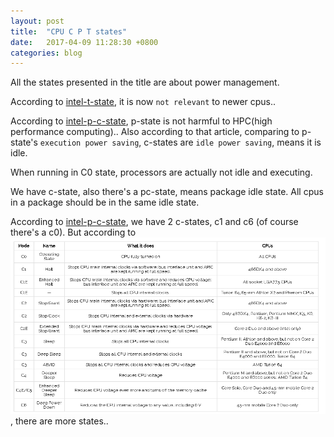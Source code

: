 ```yaml
---
layout: post
title:  "CPU C P T states"
date:   2017-04-09 11:28:30 +0800
categories: blog
---
```

All the states presented in the title are about power management.

According to [intel-t-state][intel-t-state], it is now `not relevant` to newer cpus..

According to [intel-p-c-state][intel-p-c-state], p-state is not harmful to HPC(high performance computing)..
Also according to that article, comparing to p-state's `execution power saving`, c-states are `idle power saving`,
means it is idle.

When running in C0 state, processors are actually not idle and executing.

We have c-state, also there's a pc-state, means package idle state. All cpus in a package should be in the same idle
state.

According to [intel-p-c-state][intel-p-c-state], we have 2 c-states, c1 and c6 (of course there's a c0). But according
to ![cpu-c-states-img][cpu-c-states-img], there are more states..

[intel-t-state]:https://software.intel.com/en-us/blogs/2013/10/15/c-states-p-states-where-the-heck-are-those-t-states
[intel-p-c-state]:https://software.intel.com/en-us/articles/power-management-states-p-states-c-states-and-package-c-states
[cpu-c-states-img]:https://github.com/sansna/sansna.github.io/blob/master/_pic/cpu-c-states.png